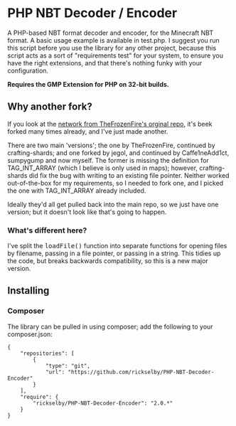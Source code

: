 PHP NBT Decoder / Encoder
=========================

A PHP-based NBT format decoder and encoder, for the Minecraft NBT format.
A basic usage example is available in test.php. I suggest you run this script
before you use the library for any other project, because this script acts
as a sort of "requirements test" for your system, to ensure you have the
right extensions, and that there's nothing funky with your configuration.

**Requires the GMP Extension for PHP on 32-bit builds.**

## Why another fork?

If you look at the [network from TheFrozenFire's orginal repo](//github.com/TheFrozenFire/PHP-NBT-Decoder-Encoder/network), it's beek forked many times already, and I've just made another.

There are two main 'versions'; the one by TheFrozenFire, continued by crafting-shards; and one forked by jegol, and continued by Caffe1neAdd1ct, sumpygump and now myself. The former is missing the definition for TAG_INT_ARRAY (which I believe is only used in maps); however, crafting-shards did fix the bug with writing to an existing file pointer. Neither worked out-of-the-box for my requirements, so I needed to fork one, and I picked the one with TAG_INT_ARRAY already included.

Ideally they'd all get pulled back into the main repo, so we just have one version; but it doesn't look like that's going to happen.

### What's different here?

I've split the <tt>loadFile()</tt> function into separate functions for opening files by filename, passing in a file pointer, or passing in a string.
This tidies up the code, but breaks backwards compatibility, so this is a new major version.


## Installing
### Composer

The library can be pulled in using composer; add the following to your composer.json:

```
{
    "repositories": [
        {
            "type": "git",
            "url": "https://github.com/rickselby/PHP-NBT-Decoder-Encoder"
        }
    ],
    "require": {
        "rickselby/PHP-NBT-Decoder-Encoder": "2.0.*"
    }
}
```
